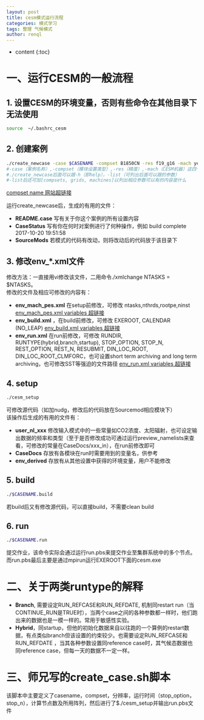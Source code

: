 ```yaml
---
layout: post
title: cesm模式运行流程
categories: 模式学习
tags: 整理 气候模式
author: renql
---
```


* content
{:toc}

# 一、运行CESM的一般流程 #
## 1. 设置CESM的环境变量，否则有些命令在其他目录下无法使用
```bash
source  ~/.bashrc_cesm
```

## 2. 创建案例
```bash
./create_newcase -case $CASENAME -compset B1850CN -res f19_g16 -mach yellowstone
#-case（案例名称）,-compset（模块设置类型）,-res（精度）,-mach（CESM机器）这四个参数是必须的
#./create_newcase后面可以跟-h（即help），-list（可列出后面可以跟的参数）
#-list后还可加[compsets, grids, machines]以列出相应参数可以有的内容是什么
```
<a href="http://www.cesm.ucar.edu/models/cesm1.2/cesm/doc/modelnl/compsets.html" target="_blank">compset name 网站超链接</a>

运行create_newcase后，生成的有用的文件：
- **README.case** 写有关于你这个案例的所有设置内容
- **CaseStatus** 写有你在何时对案例进行了何种操作，例如 build complete 2017-10-20 19:51:58
- **SourceMods** 若模式的代码有改动，则将改动后的代码放于该目录下

## 3. 修改env_*.xml文件 ##
修改方法：一直接用vi修改该文件，二用命令./xmlchange NTASKS = $NTASKS。  
修改的文件及相应可修改的内容有：  
- **env_mach_pes.xml** 在setup前修改，可修改 ntasks,nthrds,rootpe,ninst
<a href="http://www.cesm.ucar.edu/models/cesm1.2/cesm/doc/modelnl/env_mach_pes.html" target="_blank">env_mach_pes.xml variables 超链接</a>
- **env_build.xml** ，在build前修改，可修改 EXEROOT, CALENDAR (NO_LEAP)
<a href="http://www.cesm.ucar.edu/models/cesm1.2/cesm/doc/modelnl/env_build.html" target="_blank">env_build.xml variables 超链接</a>
- **env_run.xml** 在run前修改，可修改 RUNDIR, RUNTYPE(hybrid,branch,startup), STOP_OPTION, STOP_N, REST_OPTION, REST_N, RESUBMIT, DIN_LOC_ROOT, DIN_LOC_ROOT_CLMFORC，也可设置short term archiving and long term archiving，也可修改SST等强迫的文件路径
<a href="http://www.cesm.ucar.edu/models/cesm1.2/cesm/doc/modelnl/env_run.html" target="_blank">env_run.xml variables 超链接</a>

## 4. setup ##
```bash
./cesm_setup
```
可修改源代码（如加nudg，修改后的代码放在Sourcemod相应模块下）  
该操作后生成的有用的文件有：  
- **user_nl_xxx** 修改输入模式中的一些常量如CO2浓度、太阳辐射，也可设定输出数据的频率和类型（至于是否修改成功可通过运行preview_namelists来查看，可修改的常量在CaseDocs/xxx_in），在run前修改即可  
- **CaseDocs** 存放有各模块在run时需要用到的变量名，供参考  
- **env_derived** 存放有从其他设置中获得的环境变量，用户不能修改  

## 5. build ##
```bash
./$CASENAME.build
```
若build后又有修改源代码，可以直接build，不需要clean build 

## 6. run ##
```bash
./$CASENAME.run
```
提交作业，该命令实际会通过运行run.pbs来提交作业至集群系统中的多个节点。   
而run.pbs最后主要是通过mpirun运行EXEROOT下面的cesm.exe

# 二、关于两类runtype的解释 #
- **Branch**, 需要设定RUN_REFCASE和RUN_REFDATE, 机制同restart run（当CONTINUE_RUN是TRUE时），当两个case之间的各种参数都一样时，他们跑出来的数据也是一模一样的。常用于敏感性实验。  
- **Hybrid**，同startup，但他的初始化数据来自以往跑的一个算例的restart数据，有点类似branch但该设置的约束较少。也需要设定RUN_REFCASE和RUN_REFDATE ，当其各种参数设置同reference case时，其气候态数据也同reference case，但每一天的数据不一定一样。

# 三、师兄写的create_case.sh脚本 #
该脚本中主要定义了casename，compset，分辨率，运行时间（stop_option，stop_n），计算节点数及所用阵列，然后进行了$./cesm_setup并输出run.pbs文件
